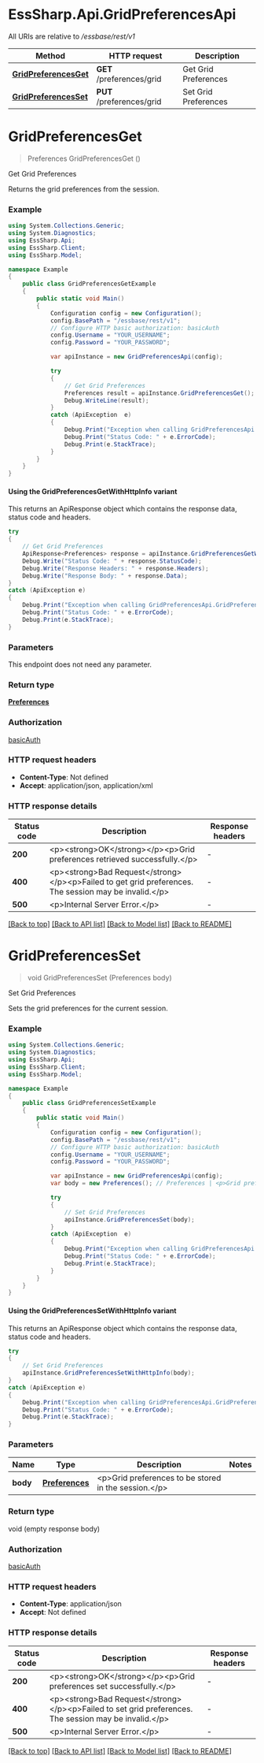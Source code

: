 # EssSharp.Api.GridPreferencesApi

All URIs are relative to */essbase/rest/v1*

| Method | HTTP request | Description |
|--------|--------------|-------------|
| [**GridPreferencesGet**](GridPreferencesApi.md#gridpreferencesget) | **GET** /preferences/grid | Get Grid Preferences |
| [**GridPreferencesSet**](GridPreferencesApi.md#gridpreferencesset) | **PUT** /preferences/grid | Set Grid Preferences |

<a name="gridpreferencesget"></a>
# **GridPreferencesGet**
> Preferences GridPreferencesGet ()

Get Grid Preferences

<p>Returns the grid preferences from the session.</p>

### Example
```csharp
using System.Collections.Generic;
using System.Diagnostics;
using EssSharp.Api;
using EssSharp.Client;
using EssSharp.Model;

namespace Example
{
    public class GridPreferencesGetExample
    {
        public static void Main()
        {
            Configuration config = new Configuration();
            config.BasePath = "/essbase/rest/v1";
            // Configure HTTP basic authorization: basicAuth
            config.Username = "YOUR_USERNAME";
            config.Password = "YOUR_PASSWORD";

            var apiInstance = new GridPreferencesApi(config);

            try
            {
                // Get Grid Preferences
                Preferences result = apiInstance.GridPreferencesGet();
                Debug.WriteLine(result);
            }
            catch (ApiException  e)
            {
                Debug.Print("Exception when calling GridPreferencesApi.GridPreferencesGet: " + e.Message);
                Debug.Print("Status Code: " + e.ErrorCode);
                Debug.Print(e.StackTrace);
            }
        }
    }
}
```

#### Using the GridPreferencesGetWithHttpInfo variant
This returns an ApiResponse object which contains the response data, status code and headers.

```csharp
try
{
    // Get Grid Preferences
    ApiResponse<Preferences> response = apiInstance.GridPreferencesGetWithHttpInfo();
    Debug.Write("Status Code: " + response.StatusCode);
    Debug.Write("Response Headers: " + response.Headers);
    Debug.Write("Response Body: " + response.Data);
}
catch (ApiException e)
{
    Debug.Print("Exception when calling GridPreferencesApi.GridPreferencesGetWithHttpInfo: " + e.Message);
    Debug.Print("Status Code: " + e.ErrorCode);
    Debug.Print(e.StackTrace);
}
```

### Parameters
This endpoint does not need any parameter.
### Return type

[**Preferences**](Preferences.md)

### Authorization

[basicAuth](../README.md#basicAuth)

### HTTP request headers

 - **Content-Type**: Not defined
 - **Accept**: application/json, application/xml


### HTTP response details
| Status code | Description | Response headers |
|-------------|-------------|------------------|
| **200** | &lt;p&gt;&lt;strong&gt;OK&lt;/strong&gt;&lt;/p&gt;&lt;p&gt;Grid preferences retrieved successfully.&lt;/p&gt; |  -  |
| **400** | &lt;p&gt;&lt;strong&gt;Bad Request&lt;/strong&gt;&lt;/p&gt;&lt;p&gt;Failed to get grid preferences. The session may be invalid.&lt;/p&gt; |  -  |
| **500** | &lt;p&gt;Internal Server Error.&lt;/p&gt; |  -  |

[[Back to top]](#) [[Back to API list]](../README.md#documentation-for-api-endpoints) [[Back to Model list]](../README.md#documentation-for-models) [[Back to README]](../README.md)

<a name="gridpreferencesset"></a>
# **GridPreferencesSet**
> void GridPreferencesSet (Preferences body)

Set Grid Preferences

<p>Sets the grid preferences for the current session.</p>

### Example
```csharp
using System.Collections.Generic;
using System.Diagnostics;
using EssSharp.Api;
using EssSharp.Client;
using EssSharp.Model;

namespace Example
{
    public class GridPreferencesSetExample
    {
        public static void Main()
        {
            Configuration config = new Configuration();
            config.BasePath = "/essbase/rest/v1";
            // Configure HTTP basic authorization: basicAuth
            config.Username = "YOUR_USERNAME";
            config.Password = "YOUR_PASSWORD";

            var apiInstance = new GridPreferencesApi(config);
            var body = new Preferences(); // Preferences | <p>Grid preferences to be stored in the session.</p>

            try
            {
                // Set Grid Preferences
                apiInstance.GridPreferencesSet(body);
            }
            catch (ApiException  e)
            {
                Debug.Print("Exception when calling GridPreferencesApi.GridPreferencesSet: " + e.Message);
                Debug.Print("Status Code: " + e.ErrorCode);
                Debug.Print(e.StackTrace);
            }
        }
    }
}
```

#### Using the GridPreferencesSetWithHttpInfo variant
This returns an ApiResponse object which contains the response data, status code and headers.

```csharp
try
{
    // Set Grid Preferences
    apiInstance.GridPreferencesSetWithHttpInfo(body);
}
catch (ApiException e)
{
    Debug.Print("Exception when calling GridPreferencesApi.GridPreferencesSetWithHttpInfo: " + e.Message);
    Debug.Print("Status Code: " + e.ErrorCode);
    Debug.Print(e.StackTrace);
}
```

### Parameters

| Name | Type | Description | Notes |
|------|------|-------------|-------|
| **body** | [**Preferences**](Preferences.md) | &lt;p&gt;Grid preferences to be stored in the session.&lt;/p&gt; |  |

### Return type

void (empty response body)

### Authorization

[basicAuth](../README.md#basicAuth)

### HTTP request headers

 - **Content-Type**: application/json
 - **Accept**: Not defined


### HTTP response details
| Status code | Description | Response headers |
|-------------|-------------|------------------|
| **200** | &lt;p&gt;&lt;strong&gt;OK&lt;/strong&gt;&lt;/p&gt;&lt;p&gt;Grid preferences set successfully.&lt;/p&gt; |  -  |
| **400** | &lt;p&gt;&lt;strong&gt;Bad Request&lt;/strong&gt;&lt;/p&gt;&lt;p&gt;Failed to set grid preferences. The session may be invalid.&lt;/p&gt; |  -  |
| **500** | &lt;p&gt;Internal Server Error.&lt;/p&gt; |  -  |

[[Back to top]](#) [[Back to API list]](../README.md#documentation-for-api-endpoints) [[Back to Model list]](../README.md#documentation-for-models) [[Back to README]](../README.md)

